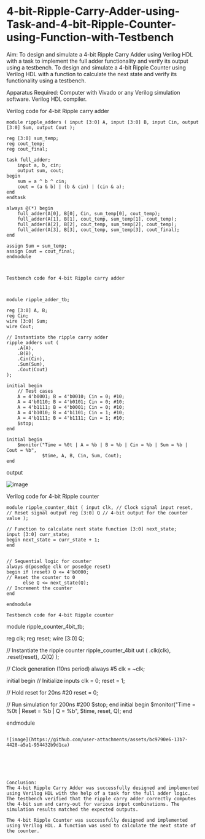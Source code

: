 # 4-bit-Ripple-Carry-Adder-using-Task-and-4-bit-Ripple-Counter-using-Function-with-Testbench
Aim:
To design and simulate a 4-bit Ripple Carry Adder using Verilog HDL with a task to implement the full adder functionality and verify its output using a testbench.
To design and simulate a 4-bit Ripple Counter using Verilog HDL with a function to calculate the next state and verify its functionality using a testbench.

Apparatus Required:
Computer with Vivado or any Verilog simulation software.
Verilog HDL compiler.


Verilog code for 4-bit Ripple carry adder
```
module ripple_adders ( input [3:0] A, input [3:0] B, input Cin, output [3:0] Sum, output Cout );

reg [3:0] sum_temp;
reg cout_temp;
reg cout_final;

task full_adder;
    input a, b, cin;
    output sum, cout;
begin
    sum = a ^ b ^ cin;
    cout = (a & b) | (b & cin) | (cin & a);
end
endtask

always @(*) begin
    full_adder(A[0], B[0], Cin, sum_temp[0], cout_temp);
    full_adder(A[1], B[1], cout_temp, sum_temp[1], cout_temp);
    full_adder(A[2], B[2], cout_temp, sum_temp[2], cout_temp);
    full_adder(A[3], B[3], cout_temp, sum_temp[3], cout_final);
end

assign Sum = sum_temp;
assign Cout = cout_final;
endmodule



Testbench code for 4-bit Ripple carry adder



module ripple_adder_tb;

reg [3:0] A, B;
reg Cin;
wire [3:0] Sum;
wire Cout;

// Instantiate the ripple carry adder
ripple_adders uut (
    .A(A),
    .B(B),
    .Cin(Cin),
    .Sum(Sum),
    .Cout(Cout)
);

initial begin
    // Test cases
    A = 4'b0001; B = 4'b0010; Cin = 0; #10;
    A = 4'b0110; B = 4'b0101; Cin = 0; #10;
    A = 4'b1111; B = 4'b0001; Cin = 0; #10;
    A = 4'b1010; B = 4'b1101; Cin = 1; #10;
    A = 4'b1111; B = 4'b1111; Cin = 1; #10;
    $stop;
end

initial begin
    $monitor("Time = %0t | A = %b | B = %b | Cin = %b | Sum = %b | Cout = %b",
             $time, A, B, Cin, Sum, Cout);
end
```
output


![image](https://github.com/user-attachments/assets/78d02dbf-71ea-4d51-8c8c-d6306cbcbd50)


Verilog code for 4-bit Ripple counter
```
module ripple_counter_4bit ( input clk, // Clock signal input reset, // Reset signal output reg [3:0] Q // 4-bit output for the counter value );

// Function to calculate next state function [3:0] next_state;
input [3:0] curr_state; 
begin next_state = curr_state + 1;
end 


// Sequential logic for counter
always @(posedge clk or posedge reset) 
begin if (reset) Q <= 4'b0000; 
// Reset the counter to 0 
      else Q <= next_state(Q);
// Increment the counter 
end

endmodule

Testbench code for 4-bit Ripple counter

```

module ripple_counter_4bit_tb;

reg clk; reg reset; wire [3:0] Q;

// Instantiate the ripple counter ripple_counter_4bit uut ( .clk(clk), .reset(reset), .Q(Q) );

// Clock generation (10ns period) always #5 clk = ~clk;

initial begin // Initialize inputs clk = 0; reset = 1;

// Hold reset for 20ns
#20 reset = 0;

// Run simulation for 200ns
#200 $stop;
end
initial begin $monitor("Time = %0t | Reset = %b | Q = %b", $time, reset, Q); end

endmodule
```

![image](https://github.com/user-attachments/assets/bc9790e6-13b7-4428-a5a1-954432b9d1ca)






Conclusion:
The 4-bit Ripple Carry Adder was successfully designed and implemented using Verilog HDL with the help of a task for the full adder logic. The testbench verified that the ripple carry adder correctly computes the 4-bit sum and carry-out for various input combinations. The simulation results matched the expected outputs.

The 4-bit Ripple Counter was successfully designed and implemented using Verilog HDL. A function was used to calculate the next state of the counter.

